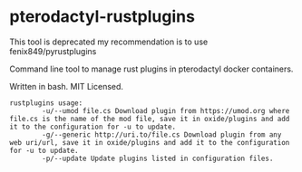 # pterodactyl-rustplugins

This tool is deprecated my recommendation is to use fenix849/pyrustplugins

Command line tool to manage rust plugins in pterodactyl docker containers.

Written in bash. MIT Licensed.

    rustplugins usage:
            -u/--umod file.cs Download plugin from https://umod.org where file.cs is the name of the mod file, save it in oxide/plugins and add it to the configuration for -u to update.
            -g/--generic http://uri.to/file.cs Download plugin from any web uri/url, save it in oxide/plugins and add it to the configuration for -u to update.
            -p/--update Update plugins listed in configuration files.



